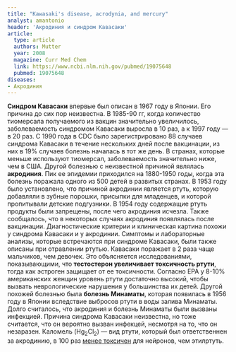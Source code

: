 ```yaml
---
title: "Kawasaki's disease, acrodynia, and mercury"
analyst: amantonio
header: 'Акродиния и синдром Кавасаки'
article:
  type: article
  authors: Mutter
  year: 2008
  magazine: Curr Med Chem
  link: https://www.ncbi.nlm.nih.gov/pubmed/19075648
  pubmed: 19075648
diseases:
- Акродиния
---
```


**Синдром Кавасаки** впервые был описан в 1967 году в Японии. Его причина до сих пор неизвестна. В 1985-90 гг, когда количество тиомерсала получаемого из вакцин значительно увеличилось, заболеваемость синдромом Кавасаки выросла в 10 раз, а к 1997 году — в 20 раз. С 1990 года в CDC было зарегистрировано 88 случаев синдрома Кавасаки в течение нескольких дней после вакцинации, из них в 19% случаев болезнь началась в тот же день. В странах, которые меньше используют тиомерсал, заболеваемость значительно ниже, чем в США.
Другой болезнью с неизвестной причиной являлась **акродиния**. Пик ее эпидемии приходился на 1880-1950 годы, когда эта болезнь поражала одного из 500 детей в развитых странах. В 1953 году было установлено, что причиной акродинии является ртуть, которую добавляли в зубные порошки, присыпки для младенцев, и которой пропитывали детские подгузники. В 1954 году содержащие ртуть продукты были запрещены, после чего акродиния исчезла. Также сообщалось, что в некоторых случаях акродиния появлялась после вакцинации.
Диагностические критерии и клиническая картина похожи у синдрома Кавасаки и у акродинии. Симптомы и лабораторные анализы, которые встречаются при синдроме Кавасаки, были также описаны при отравлении ртутью. Кавасаки поражает в 2 раза чаще мальчиков, чем девочек. Это объясняется исследованиями, показывающими, что **тестостерон увеличивает токсичность ртути**, тогда как эстроген защищает от ее токсичности.
Согласно EPA у 8-10% американских женщин уровень ртути достаточно высокий, чтобы вызвать неврологические нарушения у большинства их детей.
Другой похожей болезнью была **болезнь Минаматы**, которая появилась в 1956 году в Японии вследствие выбросов ртути в воды залива Минаматы. Долго считалось, что акродиния и болезнь Минаматы были вызваны инфекцией. Причина синдрома Кавасаки неизвестна, но тоже считается, что он вероятно вызван инфекцей, несмотря на то, что он незаразен.
Каломель (Hg<sub>2</sub>Cl<sub>2</sub>) — вид ртути, который был ответственнен за акродинию, в 100 раз [менее токсичен](https://www.ncbi.nlm.nih.gov/pubmed/16264412) для нейронов, чем этилртуть.
